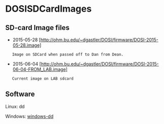 # DOSISDCardImages
## SD-card Image files
 * 2015-05-28 [http://ohm.bu.edu/~dgastler/DOSI/firmware/DOSI-2015-05-28.image]

```
   Image on SDCard when passed off to Dan from Dean.
```

 * 2015-06-04 [http://ohm.bu.edu/~dgastler/DOSI/firmware/DOSI-2015-06-04-FROM_LAB.image]

```
   Current image on LAB sdcard
```

## Software
  Linux: dd

  Windows: [windows-dd](http://www.chrysocome.net/dd)
